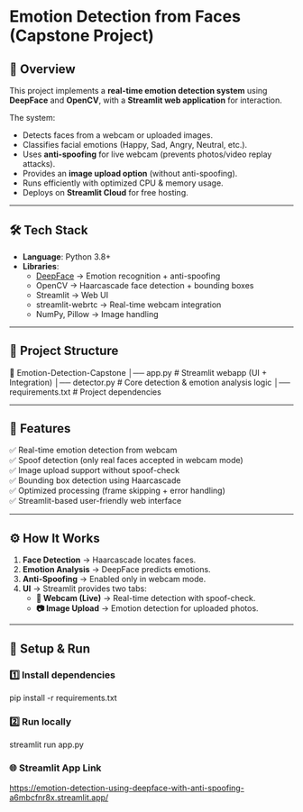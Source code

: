 # Emotion Detection from Faces (Capstone Project)

## 📌 Overview
This project implements a **real-time emotion detection system** using **DeepFace** and **OpenCV**, with a **Streamlit web application** for interaction.  

The system:  
- Detects faces from a webcam or uploaded images.  
- Classifies facial emotions (Happy, Sad, Angry, Neutral, etc.).  
- Uses **anti-spoofing** for live webcam (prevents photos/video replay attacks).  
- Provides an **image upload option** (without anti-spoofing).  
- Runs efficiently with optimized CPU & memory usage.  
- Deploys on **Streamlit Cloud** for free hosting.  

---

## 🛠️ Tech Stack
- **Language**: Python 3.8+  
- **Libraries**:
  - [DeepFace](https://github.com/serengil/deepface) → Emotion recognition + anti-spoofing  
  - OpenCV → Haarcascade face detection + bounding boxes  
  - Streamlit → Web UI  
  - streamlit-webrtc → Real-time webcam integration  
  - NumPy, Pillow → Image handling  

---

## 📂 Project Structure
📁 Emotion-Detection-Capstone
│── app.py # Streamlit webapp (UI + Integration)
│── detector.py # Core detection & emotion analysis logic
│── requirements.txt # Project dependencies


---

## 🎯 Features
✅ Real-time emotion detection from webcam  
✅ Spoof detection (only real faces accepted in webcam mode)  
✅ Image upload support without spoof-check  
✅ Bounding box detection using Haarcascade  
✅ Optimized processing (frame skipping + error handling)  
✅ Streamlit-based user-friendly web interface  

---

## ⚙️ How It Works
1. **Face Detection** → Haarcascade locates faces.  
2. **Emotion Analysis** → DeepFace predicts emotions.  
3. **Anti-Spoofing** → Enabled only in webcam mode.  
4. **UI** → Streamlit provides two tabs:  
   - **🎥 Webcam (Live)** → Real-time detection with spoof-check.  
   - **📷 Image Upload** → Emotion detection for uploaded photos.  

---

## 🚀 Setup & Run

### 1️⃣ Install dependencies
pip install -r requirements.txt

### 2️⃣ Run locally
streamlit run app.py

### 🌐 Streamlit App Link
https://emotion-detection-using-deepface-with-anti-spoofing-a6mbcfnr8x.streamlit.app/
